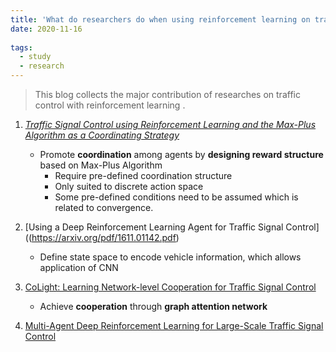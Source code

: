 ```yaml
---
title: 'What do researchers do when using reinforcement learning on traffic control'
date: 2020-11-16
 
tags:
  - study
  - research
---
```


> This blog collects the major contribution of researches on traffic control with reinforcement learning .

1.  [_Traffic Signal Control using Reinforcement Learning and the Max-Plus Algorithm as a Coordinating Strategy_](https://ieeexplore.ieee.org/stamp/stamp.jsp?arnumber=6338911)

    * Promote **coordination** among agents by **designing reward structure** based on Max-Plus Algorithm
        * Require pre-defined coordination structure
        * Only suited to discrete action space
        * Some pre-defined conditions need to be assumed which is related to convergence.

2.  [Using a Deep Reinforcement Learning Agent for Traffic Signal Control]((https://arxiv.org/pdf/1611.01142.pdf) 

    * Define state space to encode vehicle information, which allows application of CNN

3. [CoLight: Learning Network-level Cooperation for Traffic Signal Control](https://dl.acm.org/doi/pdf/10.1145/3357384.3357902)    
    
    * Achieve **cooperation** through **graph attention network**
   
4. [Multi-Agent Deep Reinforcement Learning for Large-Scale Traffic Signal Control](https://ieeexplore.ieee.org/stamp/stamp.jsp?tp=&arnumber=8667868)
